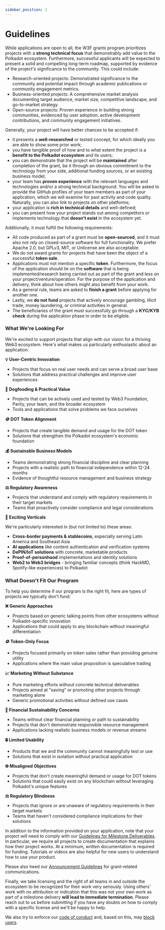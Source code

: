 ```yaml
---
sidebar_position: 1
---
```


# Guidelines

While applications are open to all, the W3F grants program prioritizes projects with a **strong technical focus** that demonstrably add value to the Polkadot ecosystem. Furthermore, successful applicants will be expected to present a solid and compelling long-term roadmap, supported by evidence of the project's significance to the community. This could include:

- Research-oriented projects: Demonstrated significance to the community and potential impact through academic publications or community engagement metrics.
- Business-oriented projects: A comprehensive market analysis documenting target audience, market size, competitive landscape, and go-to-market strategy.
- Open-source projects: Proven experience in building strong communities, evidenced by user adoption, active development contributions, and community engagement initiatives.

Generally, your project will have better chances to be accepted if:

- it presents a **well-researched** or tested concept, for which ideally you are able to show some prior work;
- you have tangible proof of how and to what extent the project is a **benefit to the Polkadot ecosystem** and its users;
- you can demonstrate that the project will be **maintained** after completion of the grant, be it through an obvious commitment to the technology from your side, additional funding sources, or an existing business model;
- your team has **proven experience** with the relevant languages and technologies and/or a strong technical background. You will be asked to provide the GitHub profiles of your team members as part of your application, which we will examine for past activity and code quality. Naturally, you can also link to projects on other platforms;
- your application is **rich in technical details** and well-defined;
- you can present how your project stands out among competitors or implements technology that **doesn't exist** in the ecosystem yet.

Additionally, it must fulfill the following requirements:

- All code produced as part of a grant must be **open-sourced**, and it must also not rely on closed-source software for full functionality. We prefer Apache 2.0, but GPLv3, MIT, or Unlicense are also acceptable.
- We do not award grants for projects that have been the object of a successful **token sale**.
- Applications must not mention a specific **token**. Furthermore, the focus of the application should lie on the **software** that is being implemented/research being carried out as part of the grant and less on your project/venture/operation. For the purpose of the application and delivery, think about how others might also benefit from your work.
- As a general rule, teams are asked to **finish a grant** before applying for another one.
- Lastly, we **do not fund** projects that actively encourage gambling, illicit trade, money laundering, or criminal activities in general.
- The beneficiaries of the grant must successfully go through a **KYC/KYB check** during the application phase in order to be eligible.

### What We're Looking For

We're excited to support projects that align with our vision for a thriving Web3 ecosystem. Here's what makes us particularly enthusiastic about an application:

**💡 User-Centric Innovation**
- Projects that focus on real user needs and can serve a broad user base
- Solutions that address practical challenges and improve user experiences

**🔄 Dogfooding & Practical Value**  
- Projects that can be actively used and tested by Web3 Foundation, Parity, your team, and the broader ecosystem
- Tools and applications that solve problems we face ourselves

**🪙 DOT Token Alignment**
- Projects that create tangible demand and usage for the DOT token
- Solutions that strengthen the Polkadot ecosystem's economic foundation

**💰 Sustainable Business Models**
- Teams demonstrating strong financial discipline and clear planning
- Projects with a realistic path to financial independence within 12-24 months
- Evidence of thoughtful resource management and business strategy

**⚖️ Regulatory Awareness**
- Projects that understand and comply with regulatory requirements in their target markets
- Teams that proactively consider compliance and legal considerations

**🌟 Exciting Verticals**

We're particularly interested in (but not limited to) these areas:
- **Cross-border payments & stablecoins**, especially serving Latin America and Southeast Asia
- **AI applications** like content authentication and verification systems
- **DePIN/IoT solutions** with concrete, marketable products
- **Proof-of-personhood** implementations and identity solutions
- **Web2 to Web3 bridges** - bringing familiar concepts (think HackMD, Spotify-like experiences) to Polkadot

### What Doesn't Fit Our Program

To help you determine if our program is the right fit, here are types of projects we typically don't fund:

**❌ Generic Approaches**
- Projects based on generic talking points from other ecosystems without Polkadot-specific innovation
- Applications that could apply to any blockchain without meaningful differentiation

**🪙 Token-Only Focus**
- Projects focused primarily on token sales rather than providing genuine utility
- Applications where the main value proposition is speculative trading

**📈 Marketing Without Substance**
- Pure marketing efforts without concrete technical deliverables
- Projects aimed at "saving" or promoting other projects through marketing alone
- Generic promotional activities without defined use cases

**💸 Financial Sustainability Concerns**
- Teams without clear financial planning or path to sustainability
- Projects that don't demonstrate responsible resource management
- Applications lacking realistic business models or revenue streams

**🔒 Limited Usability**
- Products that we and the community cannot meaningfully test or use
- Solutions that exist in isolation without practical application

**🌐 Misaligned Objectives**
- Projects that don't create meaningful demand or usage for DOT tokens
- Solutions that could easily exist on any blockchain without leveraging Polkadot's unique features

**⚖️ Regulatory Blindness**
- Projects that ignore or are unaware of regulatory requirements in their target markets
- Teams that haven't considered compliance implications for their solutions

In addition to the information provided on your application, note that your project will need to comply with our [Guidelines for Milestone Deliverables](../Support%20Docs/milestone-deliverables-guidelines.md). In particular, we require all projects to create documentation that explains how their project works. At a minimum, _written_ documentation is required for funding. Tutorials or videos are also helpful for new users to understand how to use your product.

Please also heed our [Announcement Guidelines](../Support%20Docs/announcement-guidelines.md) for grant-related communications.

Finally, we take licensing and the right of all teams in and outside the ecosystem to be recognized for their work very seriously. Using others' work with no attribution or indication that this was not your own work as part of a milestone delivery **will lead to immediate termination**. Please reach out to us before submitting if you have any doubts on how to comply with a specific license and we'll be happy to help.

We also try to enforce our [code of conduct](../../CODE_OF_CONDUCT.md) and, based on this, may [block users](https://github.blog/2016-04-04-organizations-can-now-block-abusive-users/).
